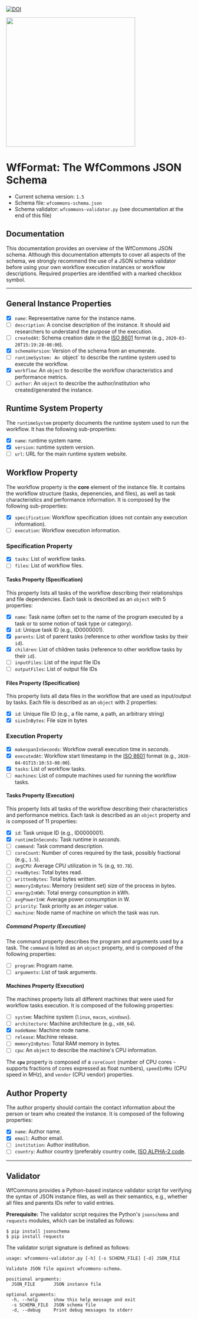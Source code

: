 [![DOI](https://zenodo.org/badge/252368853.svg)](https://zenodo.org/badge/latestdoi/252368853)


<a href="https://wfcommons.org" target="_blank"><img src="https://wfcommons.org/images/wfcommons-horizontal.png" width="350" /></a>

# WfFormat: The WfCommons JSON Schema

- Current schema version: `1.5`
- Schema file: `wfcommons-schema.json`
- Schema validator: `wfcommons-validator.py` (see documentation at the end of this file)

## Documentation

This documentation provides an overview of the WfCommons JSON schema. Although this documentation attempts to cover all aspects of the schema, we strongly recommend the use of a JSON schema validator before using your own workflow execution instances or workflow descriptions. Required properties are identified with a marked checkbox symbol.

---

## General Instance Properties

- [x] `name`: Representative name for the instance name.
- [ ] `description`: A concise description of the instance. It should aid researchers to understand the purpose of the execution.
- [ ] `createdAt`: Schema creation date in the [ISO 8601](http://en.wikipedia.org/wiki/ISO_8601) format (e.g., `2020-03-20T15:19:28-08:00`).
- [x] `schemaVersion`: Version of the schema from an enumerate.
- [ ] `runtimeSystem: An `object` to describe the runtime system used to execute the workflow.
- [x] `workflow`: An `object` to describe the workflow characteristics and performance metrics.
- [ ] `author`: An `object` to describe the author/institution who created/generated the instance.

## Runtime System Property

The `runtimeSystem` property documents the runtime system used to run the workflow. It has the following sub-properties:

- [x] `name`: runtime system name.
- [x] `version`: runtime system version.
- [ ] `url`: URL for the main runtime system website.

## Workflow Property

The workflow property is the **core** element of the instance file. It contains the workflow structure (tasks, depenencies, and files), as well as task characteristics and performance information. It is composed by the following sub-properties:

- [x] `specification`: Workflow specification (does not contain any execution information).
- [ ] `execution`: Workflow execution information.

### Specification Property

- [x] `tasks`: List of workflow tasks.
- [ ] `files`: List of workflow files.

#### Tasks Property (Specification)

This property lists all tasks of the workflow describing their relationships and file dependencies. Each task is described as an `object` with 5 properties:

- [x] `name`: Task name (often set to the name of the program executed by a task or to some notion of task type or category).
- [x] `id`: Unique task ID (e.g., ID0000001).
- [x] `parents`: List of parent tasks (reference to other workflow tasks by their `id`).
- [x] `children`: List of children tasks (reference to other workflow tasks by their `id`).
- [ ] `inputFiles`: List of the input file IDs
- [ ] `outputFiles`: List of output file IDs

#### Files Property (Specification)

This property lists all data files in the workflow that are used as input/output by tasks. Each file is described as an `object` with 2 properties:

- [x] `id`: Unique file ID (e.g., a file name, a path, an arbitrary string)
- [x] `sizeInBytes`: File size in bytes

### Execution Property

- [x] `makespanInSeconds`: Workflow overall execution time in _seconds_.
- [x] `executedAt`: Workflow start timestamp in the [ISO 8601](http://en.wikipedia.org/wiki/ISO_8601) format (e.g., `2020-04-01T15:10:53-08:00`).
- [x] `tasks`: List of workflow tasks.
- [ ] `machines`: List of compute machines used for running the workflow tasks.

#### Tasks Property (Execution)

This property lists all tasks of the workflow describing their characteristics and performance metrics. Each task is described as an `object` property and is composed of 11 properties:

- [x] `id`: Task unique ID (e.g., ID0000001).
- [x] `runtimeInSeconds`: Task runtime in _seconds_.
- [ ] `command`: Task command description.
- [ ] `coreCount`: Number of cores required by the task, possibly fractional (e.g., `1.5`).
- [ ] `avgCPU`: Average CPU utilization in % (e.g, `93.78`).
- [ ] `readBytes`: Total bytes read.
- [ ] `writtenBytes`: Total bytes written.
- [ ] `memoryInBytes`: Memory (resident set) size of the process in bytes.
- [ ] `energyInKWh`: Total energy consumption in kWh.
- [ ] `avgPowerInW`: Average power consumption in W.
- [ ] `priority`: Task priority as an _integer_ value.
- [ ] `machine`: Node name of machine on which the task was run.

##### Command Property (Execution)

The command property describes the program and arguments used by a task. The `command` is listed as an `object` property, and is composed of the following properties:

- [ ] `program`: Program name.
- [ ] `arguments`: List of task arguments.

#### Machines Property (Execution)

The machines property lists all different machines that were used for workflow tasks execution. It is composed of the following properties:

- [ ] `system`: Machine system (`linux`, `macos`, `windows`).
- [ ] `architecture`: Machine architecture (e.g., `x86_64`).
- [x] `nodeName`: Machine node name.
- [ ] `release`: Machine release.
- [ ] `memoryInBytes`: Total RAM memory in bytes.
- [ ] `cpu`: An `object` to describe the machine's CPU information.

The **`cpu`** property is composed of a `coreCount` (number of CPU cores - supports fractions of cores expressed as float numbers), `speedInMHz` (CPU speed in MHz), and `vendor` (CPU vendor) properties.

## Author Property

The author property should contain the contact information about the person or team who created the instance. It is composed of the following properties:

- [x] `name`: Author name.
- [x] `email`: Author email.
- [ ] `institution`: Author institution.
- [ ] `country`: Author country (preferably country code, [ISO ALPHA-2 code](https://en.wikipedia.org/wiki/ISO_3166-1_alpha-2).

---

## Validator

WfCommons provides a Python-based instance validator script for verifying the
syntax of JSON instance files, as well as their semantics, e.g., whether all files
and parents IDs refer to valid entries.

**Prerequisite:** The validator script requires the Python's `jsonschema` and
`requests` modules, which can be installed as follows:

```
$ pip install jsonschema
$ pip install requests
```

The validator script signature is defined as follows:

```
usage: wfcommons-validator.py [-h] [-s SCHEMA_FILE] [-d] JSON_FILE

Validate JSON file against wfcommons-schema.

positional arguments:
  JSON_FILE       JSON instance file

optional arguments:
  -h, --help      show this help message and exit
  -s SCHEMA_FILE  JSON schema file
  -d, --debug     Print debug messages to stderr
```
